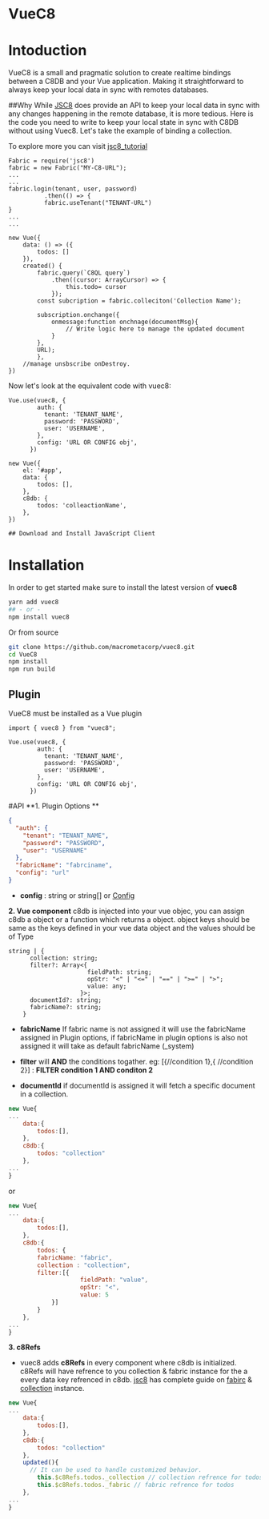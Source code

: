 # VueC8

# Intoduction

VueC8 is a small and pragmatic solution to create realtime bindings between a C8DB and your Vue application. Making it straightforward to always keep your local data in sync with remotes databases.

##Why
While [JSC8](https://github.com/macrometacorp/jsC8 'JSC8') does provide an API to keep your local data in sync with any changes happening in the remote database, it is more tedious. Here is the code you need to write to keep your local state in sync with C8DB without using Vuec8. Let's take the example of binding a collection.

To explore more you can visit [jsc8_tutorial](https://cdn.document360.io/d1a6730a-fd70-4f0a-a08d-dfa28ca8b958/Images/Documentation/pyc8_tutorial.png)

    Fabric = require('jsc8')
    fabric = new Fabric("MY-C8-URL");
    ...
    ...
    fabric.login(tenant, user, password)
              .then(() => {
              fabric.useTenant("TENANT-URL")
    }
    ...
    ...

    new Vue({
    	data: () => ({
    		todos: []
    	}),
    	created() {
    		fabric.query(`C8QL query`)
        		.then((cursor: ArrayCursor) => {
    				this.todo= cursor
    			});
    		const subcription = fabric.colleciton('Collection Name');

    		subscription.onchange({
    			onmessage:function onchnage(documentMsg){
    				// Write logic here to manage the updated document
    			}
    		},
    		URL);
    		},
    	//manage unsbscribe onDestroy.
    })

Now let's look at the equivalent code with vuec8:

    Vue.use(vuec8, {
            auth: {
              tenant: 'TENANT_NAME',
              password: 'PASSWORD',
              user: 'USERNAME',
            },
            config: 'URL OR CONFIG obj',
          })

    new Vue({
    	el: '#app',
    	data: {
    		todos: [],
    	},
    	c8db: {
    		todos: 'colleactionName',
    	},
    })

    ## Download and Install JavaScript Client

# Installation

In order to get started make sure to install the latest version of **vuec8**

```bash
yarn add vuec8
## - or -
npm install vuec8
```

Or from source

```bash
git clone https://github.com/macrometacorp/vuec8.git
cd VueC8
npm install
npm run build
```

## Plugin

VueC8 must be installed as a Vue plugin

    import { vuec8 } from "vuec8";

    Vue.use(vuec8, {
            auth: {
              tenant: 'TENANT_NAME',
              password: 'PASSWORD',
              user: 'USERNAME',
            },
            config: 'URL OR CONFIG obj',
          })

#API
**1. Plugin Options **

```json
{
  "auth": {
    "tenant": "TENANT_NAME",
    "password": "PASSWORD",
    "user": "USERNAME"
  },
  "fabricName": "fabrciname",
  "config": "url"
}
```

- **config** : string or string[] or [Config](https://github.com/Macrometacorp/jsC8/blob/master/src/connection.ts#L66 'Config')

**2. Vue component**
c8db is injected into your vue objec, you can assign c8db a object or a function which returns a object. object keys should be same as the keys defined in your vue data object and the values should be of Type

```
string | {
      collection: string;
      filter?: Array<{
					  fieldPath: string;
					  opStr: "<" | "<=" | "==" | ">=" | ">";
					  value: any;
					}>;
      documentId?: string;
      fabricName?: string;
    }
```

- **fabricName** If fabric name is not assigned it will use the fabricName assigned in Plugin options, if fabricName in plugin options is also not assigned it will take as default fabricName (\_system)

- **filter** will **AND** the conditions togather.
  eg: [{//condition 1},{ //condition 2}] : **FILTER condition 1 AND conditon 2**

- **documentId** if documentId is assigned it will fetch a specific document in a collection.

```javascript
new Vue{
...
	data:{
		todos:[],
	},
	c8db:{
		todos: "collection"
	},
...
}
```

or

```javascript
new Vue{
...
	data:{
		todos:[],
	},
	c8db:{
		todos: {
		fabricName: "fabric",
		collection : "collection",
		filter:[{
					fieldPath: "value",
					opStr: "<",
					value: 5
			}]
		}
	},
...
}
```

**3. c8Refs**

- vuec8 adds **c8Refs** in every component where c8db is initialized. c8Refs will have refrence to you collection & fabric instance for the a every data key refrenced in c8db.
  [jsc8](https://github.com/Macrometacorp/jsC8 'jsc8') has complete guide on [fabirc](https://github.com/Macrometacorp/jsC8/blob/master/docs/Reference/Database/FabricManipulation.mdhttp:// 'fabirc') & [collection](https://github.com/Macrometacorp/jsC8/tree/master/docs/Reference/Collection 'collection') instance.

```javascript
new Vue{
...
	data:{
		todos:[],
	},
	c8db:{
		todos: "collection"
	},
	updated(){
	  // It can be used to handle customized behavior.
		this.$c8Refs.todos._collection // collection refrence for todos
		this.$c8Refs.todos._fabric // fabric refrence for todos
	},
...
}
```
